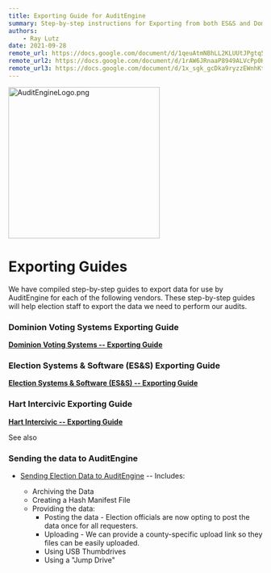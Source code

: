 ```yaml
---
title: Exporting Guide for AuditEngine
summary: Step-by-step instructions for Exporting from both ES&S and Dominion Voting Systems.
authors:
    - Ray Lutz
date: 2021-09-28
remote_url: https://docs.google.com/document/d/1qeuAtmNBhLL2KLUUtJPgtq5rzyjq1QTzBuaO4HlJwDY/edit?usp=sharing
remote_url2: https://docs.google.com/document/d/1rAW6JRnaaP8949ALVcPp0Kg5vd9gjfJVKjL7ZppB2oE/edit?usp=sharing
remote_url3: https://docs.google.com/document/d/1x_sgk_gcDka9ryzzEWnhKtdy2Z9CGnkzDWVU3r_fEpQ/edit?usp=sharing
---
```


<link rel="icon" type="image/x-icon" href="https://mapper.auditengine.org/assets/images/A.png">
<img src="https://copswiki.org/w/pub/Common/AuditEngine/AuditEngineLogo.png" alt="AuditEngineLogo.png" width='300' />





# Exporting Guides

We have compiled step-by-step guides to export data for use by AuditEngine for each of the following vendors. These step-by-step guides will help election staff to export the data we need to perform our audits.

### Dominion Voting Systems Exporting Guide

**[Dominion Voting Systems -- Exporting Guide](dom_exporting_guide.md)**

### Election Systems & Software (ES&S) Exporting Guide

**[Election Systems & Software (ES&S) -- Exporting Guide](ess_exporting_guide.md)**

### Hart Intercivic Exporting Guide

[**Hart Intercivic -- Exporting Guide**](hart_exporting_guide.md)

See also

### Sending the data to AuditEngine

- [Sending Election Data to AuditEngine](sending_data.md) -- Includes:

  - Archiving the Data
  - Creating a Hash Manifest File
  - Providing the data:
    - Posting the data - Election officials are now opting to post the data once for all requesters.
    - Uploading - We can provide a county-specific upload link so they files can be easily uploaded.
    - Using USB Thumbdrives
    - Using a "Jump Drive"



